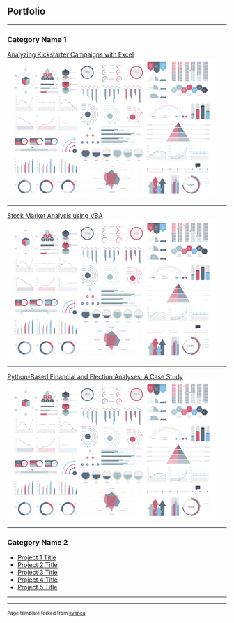 ## Portfolio

---

### Category Name 1 

[Analyzing Kickstarter Campaigns with Excel](/sample_page)
<img src="images/dummy_thumbnail.jpg?raw=true"/>

---
[Stock Market Analysis using VBA](/pdf/sample_presentation.pdf)
<img src="images/dummy_thumbnail.jpg?raw=true"/>

---
[Python-Based Financial and Election Analyses: A Case Study](http://example.com/)
<img src="images/dummy_thumbnail.jpg?raw=true"/>

---

### Category Name 2

- [Project 1 Title](http://example.com/)
- [Project 2 Title](http://example.com/)
- [Project 3 Title](http://example.com/)
- [Project 4 Title](http://example.com/)
- [Project 5 Title](http://example.com/)

---




---
<p style="font-size:11px">Page template forked from <a href="https://github.com/evanca/quick-portfolio">evanca</a></p>
<!-- Remove above link if you don't want to attibute -->
